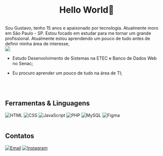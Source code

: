 <p align="center">
</p>
<div id="user-content-toc">
   <ul align="center">
   <summary><h1 style="display: inline-block">Hello World👋</h1></summary>
</div>
      Sou Gustavo, tenho 15 anos e apaixonado por tecnologia. Atualmente moro em São Paulo - SP. Estou focado em estudar para me tornar um grande profissional. Atualmente estou aprendendo um pouco de tudo antes de definir minha área de interesse,
<br><img src="https://images.wallpapersden.com/image/download/japanese-castle-pixel-art_bGZnbmWUmZqaraWkpJRmaWVlrWllZQ.jpg"><br>

- Estudo Desenvolvimento de Sistemas na ETEC e Banco de Dados Web no Senac;

- Eu procuro aprender um pouco de tudo na área de TI;

<br><br>
## Ferramentas & Linguagens

![HTML](https://img.shields.io/badge/-HTML-E34F26?style=flat&logo=html5&logoColor=white)
![CSS](https://img.shields.io/badge/-CSS-1572B6?style=flat&logo=css3&logoColor=white)
![JavaScript](https://img.shields.io/badge/-JavaScript-F7DF1E?style=flat&logo=javascript&logoColor=black)
![PHP](https://img.shields.io/badge/-PHP-777BB4?style=flat&logo=php&logoColor=white)
![MySQL](https://img.shields.io/badge/-MySQL-4479A1?style=flat&logo=mysql&logoColor=white)
![Figma](https://img.shields.io/badge/-Figma-F24E1E?style=flat&logo=figma&logoColor=white)
<br>
<br>
## Contatos

[![Email](https://img.shields.io/badge/-Email-D14836?style=flat&logo=gmail&logoColor=white)](mailto:gununes280@gmail.com)
[![Instagram](https://img.shields.io/badge/-Instagram-E4405F?style=flat&logo=instagram&logoColor=white)](https://www.instagram.com/gu_nunes280/)
